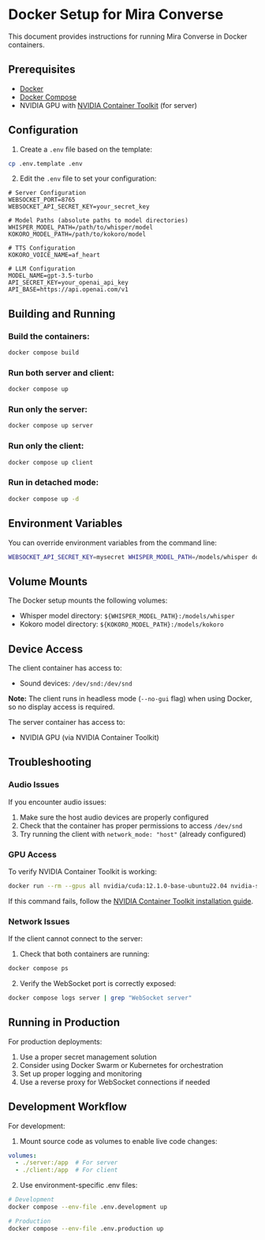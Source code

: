 # Docker Setup for Mira Converse

This document provides instructions for running Mira Converse in Docker containers.

## Prerequisites

- [Docker](https://docs.docker.com/get-docker/)
- [Docker Compose](https://docs.docker.com/compose/install/)
- NVIDIA GPU with [NVIDIA Container Toolkit](https://docs.nvidia.com/datacenter/cloud-native/container-toolkit/install-guide.html) (for server)

## Configuration

1. Create a `.env` file based on the template:

```bash
cp .env.template .env
```

2. Edit the `.env` file to set your configuration:

```env
# Server Configuration
WEBSOCKET_PORT=8765
WEBSOCKET_API_SECRET_KEY=your_secret_key

# Model Paths (absolute paths to model directories)
WHISPER_MODEL_PATH=/path/to/whisper/model
KOKORO_MODEL_PATH=/path/to/kokoro/model

# TTS Configuration
KOKORO_VOICE_NAME=af_heart

# LLM Configuration
MODEL_NAME=gpt-3.5-turbo
API_SECRET_KEY=your_openai_api_key
API_BASE=https://api.openai.com/v1
```

## Building and Running

### Build the containers:

```bash
docker compose build
```

### Run both server and client:

```bash
docker compose up
```

### Run only the server:

```bash
docker compose up server
```

### Run only the client:

```bash
docker compose up client
```

### Run in detached mode:

```bash
docker compose up -d
```

## Environment Variables

You can override environment variables from the command line:

```bash
WEBSOCKET_API_SECRET_KEY=mysecret WHISPER_MODEL_PATH=/models/whisper docker compose up
```

## Volume Mounts

The Docker setup mounts the following volumes:

- Whisper model directory: `${WHISPER_MODEL_PATH}:/models/whisper`
- Kokoro model directory: `${KOKORO_MODEL_PATH}:/models/kokoro`

## Device Access

The client container has access to:

- Sound devices: `/dev/snd:/dev/snd`

**Note:** The client runs in headless mode (`--no-gui` flag) when using Docker, so no display access is required.

The server container has access to:

- NVIDIA GPU (via NVIDIA Container Toolkit)

## Troubleshooting

### Audio Issues

If you encounter audio issues:

1. Make sure the host audio devices are properly configured
2. Check that the container has proper permissions to access `/dev/snd`
3. Try running the client with `network_mode: "host"` (already configured)

### GPU Access

To verify NVIDIA Container Toolkit is working:

```bash
docker run --rm --gpus all nvidia/cuda:12.1.0-base-ubuntu22.04 nvidia-smi
```

If this command fails, follow the [NVIDIA Container Toolkit installation guide](https://docs.nvidia.com/datacenter/cloud-native/container-toolkit/install-guide.html).

### Network Issues

If the client cannot connect to the server:

1. Check that both containers are running:
```bash
docker compose ps
```

2. Verify the WebSocket port is correctly exposed:
```bash
docker compose logs server | grep "WebSocket server"
```

## Running in Production

For production deployments:

1. Use a proper secret management solution
2. Consider using Docker Swarm or Kubernetes for orchestration
3. Set up proper logging and monitoring
4. Use a reverse proxy for WebSocket connections if needed

## Development Workflow

For development:

1. Mount source code as volumes to enable live code changes:

```yaml
volumes:
  - ./server:/app  # For server
  - ./client:/app  # For client
```

2. Use environment-specific .env files:

```bash
# Development
docker compose --env-file .env.development up

# Production
docker compose --env-file .env.production up
```
